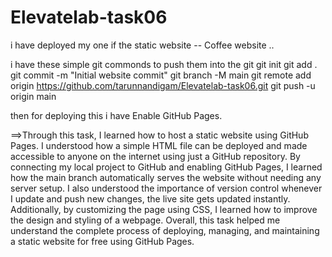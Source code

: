 # Elevatelab-task06

i have deployed my one if the static website -- Coffee website ..

i have these simple git commonds to push them into the git
git init
git add .
git commit -m "Initial website commit"
git branch -M main
git remote add origin https://github.com/tarunnandigam/Elevatelab-task06.git
git push -u origin main

then for deploying this i have Enable GitHub Pages.

==>Through this task, I learned how to host a static website using GitHub Pages. I understood how a simple HTML file can be deployed and made accessible to anyone on the internet using just a GitHub repository. By connecting my local project to GitHub and enabling GitHub Pages, I learned how the main branch automatically serves the website without needing any server setup. I also understood the importance of version control whenever I update and push new changes, the live site gets updated instantly. Additionally, by customizing the page using CSS, I learned how to improve the design and styling of a webpage. Overall, this task helped me understand the complete process of deploying, managing, and maintaining a static website for free using GitHub Pages.

 


